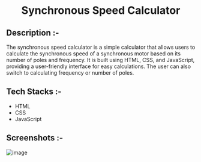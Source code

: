# <p align="center">Synchronous Speed Calculator</p>

## Description :-

The synchronous speed calculator is a simple calculator that allows users to calculate the synchronous speed of a synchronous motor based on its number of poles and frequency. It is built using HTML, CSS, and JavaScript, providing a user-friendly interface for easy calculations. The user can also switch to calculating frequency or number of poles.

## Tech Stacks :-

- HTML
- CSS
- JavaScript

## Screenshots :-
![image](https://github.com/user-attachments/assets/ead19f0b-1033-4657-bfb3-576b0b4d623c)


